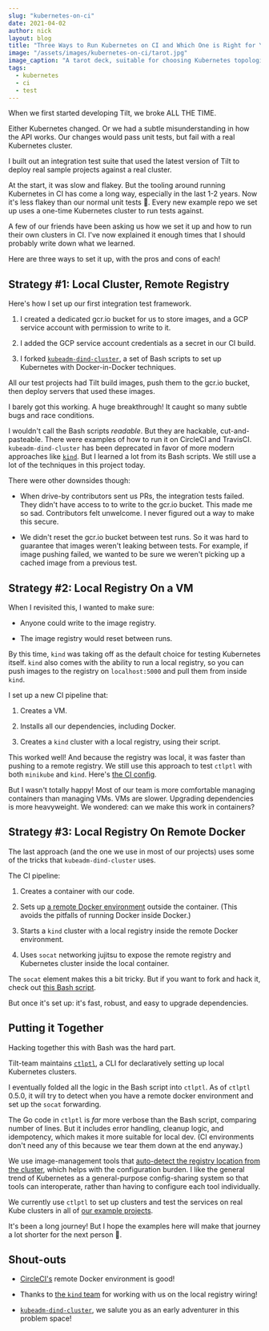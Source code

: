 ```yaml
---
slug: "kubernetes-on-ci"
date: 2021-04-02
author: nick
layout: blog
title: "Three Ways to Run Kubernetes on CI and Which One is Right for You!"
image: "/assets/images/kubernetes-on-ci/tarot.jpg"
image_caption: "A tarot deck, suitable for choosing Kubernetes topologies in CI. <a href='https://en.wikipedia.org/wiki/Rider-Waite_tarot_deck'>Via Wikipedia.</a>"
tags:
  - kubernetes
  - ci
  - test
---
```


When we first started developing Tilt, we broke ALL THE TIME.

Either Kubernetes changed. Or we had a subtle misunderstanding in how the API
works. Our changes would pass unit tests, but fail with a real Kubernetes cluster.

I built out an integration test suite that used the latest version of Tilt to
deploy real sample projects against a real cluster.

At the start, it was slow and flakey. But the tooling around running Kubernetes
in CI has come a long way, especially in the last 1-2 years. Now
it's less flakey than our normal unit tests 😬. Every new example repo we set
up uses a one-time Kubernetes cluster to run tests against.

A few of our friends have been asking us how we set it up and how to run their
own clusters in CI. I've now explained it enough times that I should probably
write down what we learned.

Here are three ways to set it up, with the pros and cons of each!

## Strategy #1: Local Cluster, Remote Registry

Here's how I set up our first integration test framework.

1. I created a dedicated gcr.io bucket for us to store images, and a GCP service
  account with permission to write to it.

2. I added the GCP service account credentials as a secret in our CI build.

3. I forked [`kubeadm-dind-cluster`](https://github.com/kubernetes-retired/kubeadm-dind-cluster),
  a set of Bash scripts to set up Kubernetes with Docker-in-Docker techniques.
  
All our test projects had Tilt build images, push them to the gcr.io bucket,
then deploy servers that used these images.

I barely got this working. A huge breakthrough! It caught so many subtle bugs
and race conditions.

I wouldn't call the Bash scripts _readable_. But they are hackable,
cut-and-pasteable. There were examples of how to run it on CircleCI and
TravisCI. `kubeadm-dind-cluster` has been deprecated in favor of more modern
approaches like [`kind`](https://kind.sigs.k8s.io). But I learned a lot from its
Bash scripts. We still use a lot of the techniques in this project today.

There were other downsides though:

- When drive-by contributors sent us PRs, the integration tests failed.
  They didn't have access to to write to the gcr.io bucket. This made me so sad.
  Contributors felt unwelcome. I never figured out a way to make this secure.
  
- We didn't reset the gcr.io bucket between test runs. So it was hard to guarantee
  that images weren't leaking between tests. For example, if image pushing failed,
  we wanted to be sure we weren't picking up a cached image from a previous test.

## Strategy #2: Local Registry On a VM

When I revisited this, I wanted to make sure:

- Anyone could write to the image registry.

- The image registry would reset between runs.

By this time, `kind` was taking off as the default choice for testing Kubernetes
itself. `kind` also comes with the ability to run a local registry, so
you can push images to the registry on `localhost:5000` and pull them from inside `kind`.

I set up a new CI pipeline that:
 
1. Creates a VM.

2. Installs all our dependencies, including Docker.

3. Creates a `kind` cluster with a local registry, using their script.

This worked well! And because the registry was local, it was faster than pushing
to a remote registry. We still use this approach to test `ctlptl` with both
`minikube` and `kind`. Here's [the CI
config](https://github.com/tilt-dev/ctlptl/blob/b6f808a09b05b6cf7aa0b3365e4781d2c23e4851/.circleci/config.yml#L30).

But I wasn't totally happy! Most of our team is more comfortable managing
containers than managing VMs. VMs are slower. Upgrading dependencies is
more heavyweight. We wondered: can we make this work in containers?

## Strategy #3: Local Registry On Remote Docker

The last approach (and the one we use in most of our projects) uses some of the
tricks that `kubeadm-dind-cluster` uses.

The CI pipeline:

1. Creates a container with our code.

2. Sets up [a remote Docker environment](https://circleci.com/docs/2.0/building-docker-images) outside the container.
   (This avoids the pitfalls of running Docker inside Docker.)

3. Starts a `kind` cluster with a local registry inside the remote Docker environment.

4. Uses `socat` networking jujitsu to expose the remote registry and Kubernetes
   cluster inside the local container.

The `socat` element makes this a bit tricky. But if you want to fork and hack it, check out
[this Bash script](https://github.com/tilt-dev/kind-local/blob/master/.circleci/with-kind-cluster.sh).

But once it's set up: it's fast, robust, and easy to upgrade dependencies.

## Putting it Together

Hacking together this with Bash was the hard part.

Tilt-team maintains [`ctlptl`](https://github.com/tilt-dev/ctlptl), a CLI 
for declaratively setting up local Kubernetes clusters.

I eventually folded all the logic in the Bash script into `ctlptl`. As of
`ctlptl` 0.5.0, it will try to detect when you have a remote docker environment
and set up the `socat` forwarding.

The Go code in `ctlptl` is _far_ more verbose than the Bash script, comparing
number of lines. But it includes error handling, cleanup logic, and idempotency,
which makes it more suitable for local dev. (CI environments don't need any of this
because we tear them down at the end anyway.)

We use image-management tools that [auto-detect the registry location from
the
cluster](https://github.com/kubernetes/enhancements/tree/master/keps/sig-cluster-lifecycle/generic/1755-communicating-a-local-registry),
which helps with the configuration burden. I like the general trend of
Kubernetes as a general-purpose config-sharing system so that tools can
interoperate, rather than having to configure each tool individually.

We currently use `ctlptl` to set up clusters and test the services on real Kube
clusters in all of [our example projects](https://github.com/tilt-dev/tilt-example-html/blob/master/.circleci/config.yml).

It's been a long journey! But I hope the examples here will make that journey a lot
shorter for the next person 🙈.

## Shout-outs

- [CircleCI's](https://circleci.com/) remote Docker environment is good!

- Thanks to [the `kind` team](https://kind.sigs.k8s.io) for working with us on
  the local registry wiring!

- [`kubeadm-dind-cluster`](https://github.com/kubernetes-retired/kubeadm-dind-cluster),
  we salute you as an early adventurer in this problem space!
